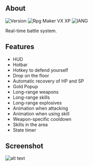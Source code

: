 ## About
![Version](https://img.shields.io/badge/Version-%202.0-red?style=for-the-badge&logo=appveyo)
![Rpg Maker VX XP](https://img.shields.io/badge/RPG%20MAKER-%20XP-red?style=for-the-badge&logo=appveyo)
![lANG](https://img.shields.io/badge/LANG-RUBY(%20RGSS%20)-red?style=for-the-badge&logo=appveyo)
<p>Real-time battle system.</p>

## Features
  - HUD
  - Hotbar
  - Hotkey to defend yourself
  - Drop on the floor
  - Automatic recovery of HP and SP
  - Gold Popup
  - Long-range weapons
  - Long-range skills
  - Long-range explosives
  - Animation when attacking
  - Animation when using skill
  - Weapon-specific cooldown
  - Skills in the area
  - State timer

## Screenshot
![alt text](https://i.imgur.com/RxhGNt2.png)
